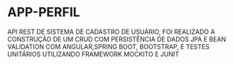 # APP-PERFIL
API REST DE SISTEMA DE CADASTRO DE USUÁRIO, FOI REALIZADO A CONSTRUÇÃO DE UM CRUD COM PERSISTÊNCIA DE DADOS JPA E BEAN VALIDATION COM ANGULAR,SPRING BOOT, BOOTSTRAP, E TESTES UNITÁRIOS UTILIZANDO FRAMEWORK MOCKITO E JUNIT
